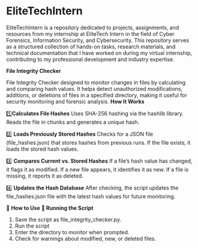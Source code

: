 # EliteTechIntern
 
EliteTechIntern is a repository dedicated to projects, assignments, and resources from my internship at EliteTech Intern in the field of Cyber Forensics, Information Security, and Cybersecurity. This repository serves as a structured collection of hands-on tasks, research materials, and technical documentation that I have worked on during my virtual internship, contributing to my professional development and industry expertise.

**File Integrity Checker**

File Integrity Checker designed to monitor changes in files by calculating and comparing hash values. It helps detect unauthorized modifications, additions, or deletions of files in a specified directory, making it useful for security monitoring and forensic analysis.
**How It Works**

1️⃣**Calculates File Hashes**
Uses SHA-256 hashing via the hashlib library.
Reads the file in chunks and generates a unique hash.

2️⃣ **Loads Previously Stored Hashes**
Checks for a JSON file (file_hashes.json) that stores hashes from previous runs.
If the file exists, it loads the stored hash values.

3️⃣ **Compares Current vs. Stored Hashes**
If a file’s hash value has changed, it flags it as modified.
If a new file appears, it identifies it as new.
If a file is missing, it reports it as deleted.

4️⃣ **Updates the Hash Database**
After checking, the script updates the file_hashes.json file with the latest hash values for future monitoring.

📌 **How to Use**
**🚀 Running the Script**
1. Save the script as file_integrity_checker.py.
2. Run the script 
3. Enter the directory to monitor when prompted.
4. Check for warnings about modified, new, or deleted files.

